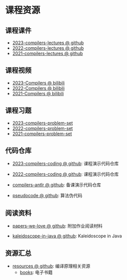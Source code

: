 # 课程资源

## 课程课件
- [2023-compilers-lectures @ github](https://github.com/courses-at-nju-by-hfwei/compilers-lectures/tree/master/2023)
- [2022-compilers-lectures @ github](https://github.com/courses-at-nju-by-hfwei/compilers-lectures/tree/master/2022)
- [2021-compilers-lectures @ github](https://github.com/courses-at-nju-by-hfwei/compilers-lectures/tree/master/2021)

## 课程视频
- [2023-Compilers @ bilibili](https://space.bilibili.com/479141149/channel/collectiondetail?sid=1120425)
- [2022-Compilers @ bilibili](https://space.bilibili.com/479141149/channel/collectiondetail?sid=837891)
- [2021-Compilers @ bilibili](https://space.bilibili.com/479141149/channel/seriesdetail?sid=490581)

## 课程习题
- [2023-compilers-problem-set](https://github.com/courses-at-nju-by-hfwei/compilers-problem-set/tree/master/2023)
- [2022-compilers-problem-set](https://github.com/courses-at-nju-by-hfwei/compilers-problem-set/tree/master/2022)
- [2021-compilers-problem-set](https://github.com/courses-at-nju-by-hfwei/compilers-problem-set/tree/master/2021)

## 代码仓库
- [2023-compilers-coding @ github](https://github.com/courses-at-nju-by-hfwei/2023-compilers-coding): 课程演示代码仓库
- [2022-compilers-coding @ github](https://github.com/courses-at-nju-by-hfwei/2022-compilers-coding): 课程演示代码仓库

- [compilers-antlr @ github](https://github.com/courses-at-nju-by-hfwei/compilers-antlr): 备课演示代码仓库

- [pseudocode @ github](https://github.com/courses-at-nju-by-hfwei/compilers-pseudocode): 算法伪代码

## 阅读资料
- [papers-we-love @ github](https://github.com/courses-at-nju-by-hfwei/compilers-papers-we-love): 附加作业阅读材料

- [kaleidoscope-in-java @ github](https://github.com/courses-at-nju-by-hfwei/kaleidoscope-in-java): Kaleidoscope in Java

## 资源汇总
- [resources @ github](https://github.com/courses-at-nju-by-hfwei/compilers-resources): 编译原理相关资源
  - [books](https://github.com/courses-at-nju-by-hfwei/compilers-resources/tree/master/books): 电子书籍